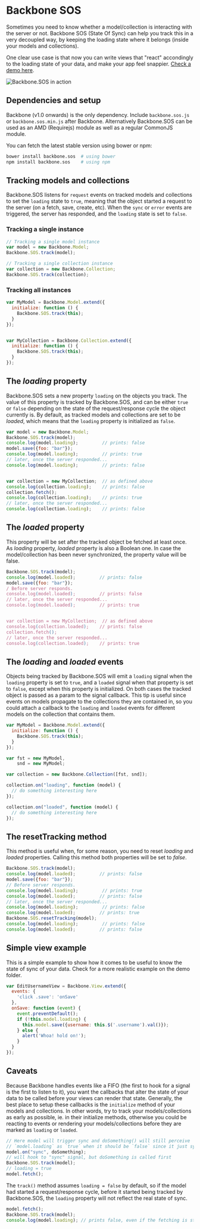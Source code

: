Backbone SOS
============

Sometimes you need to know whether a model/collection is interacting with the
server or not. Backbone SOS (State Of Sync) can help you track this in a very
decoupled way, by keeping the loading state where it belongs (inside your
models and collections).

One clear use case is that now you can write views that "react" accondingly to
the loading state of your data, and make your app feel snappier.
[Check a demo here](http://hernantz.github.io/backbone.sos/).

![Backbone.SOS in action](http://i.giphy.com/l0O9xpyfJDCPYeLq8.gif)

## Dependencies and setup
Backbone (v1.0 onwards) is the only dependency. Include `backbone.sos.js` or
`backbone.sos.min.js` after Backbone. Alternatively Backbone.SOS can be used as
an AMD (Requirejs) module as well as a regular CommonJS module.

You can fetch the latest stable version using bower or npm:
```bash
bower install backbone.sos  # using bower
npm install backbone.sos    # using npm
```

## Tracking models and collections
Backbone.SOS listens for `request` events on tracked models and collections to
set the `loading` state to `true`, meaning that the object started a request to
the server (on a fetch, save, create, etc). When the `sync` or `error` events
are triggered, the server has responded, and the `loading` state is set to
`false`.

### Tracking a single instance
```javascript
// Tracking a single model instance
var model = new Backbone.Model;
Backbone.SOS.track(model);

// Tracking a single collection instance
var collection = new Backbone.Collection;
Backbone.SOS.track(collection);
```

### Tracking all instances
```javascript
var MyModel = Backbone.Model.extend({
  initialize: function () {
    Backbone.SOS.track(this);
  }
});


var MyCollection = Backbone.Collection.extend({
  initialize: function () {
    Backbone.SOS.track(this);
  }
});
```

## The *loading* property
Backbone.SOS sets a new property `loading` on the objects you track. The value
of this property is tracked by Backbone.SOS, and can be either `true` or
`false` depending on the state of the request/response cycle the object
currently is.
By default, as tracked models and collections are set to be *loaded*, which
means that the `loading` property is initialized as `false`.

```javascript
var model = new Backbone.Model;
Backbone.SOS.track(model);
console.log(model.loading);         // prints: false
model.save({foo: "bar"});
console.log(model.loading);         // prints: true
// later, once the server responded...
console.log(model.loading);         // prints: false


var collection = new MyCollection;  // as defined above
console.log(collection.loading);    // prints: false
collection.fetch();
console.log(collection.loading);    // prints: true
// later, once the server responded...
console.log(collection.loading);    // prints: false
```

## The *loaded* property
This property will be set after the tracked object be fetched at least once.
As *loading* property, *loaded* property is also a Boolean one. In case the
model/collection has been never synchronized, the property value will be false.

```javascript
Backbone.SOS.track(model);
console.log(model.loaded);         // prints: false
model.save({foo: "bar"});
/ Before server responds.
console.log(model.loaded);         // prints: false
// later, once the server responded...
console.log(model.loaded);         // prints: true


var collection = new MyCollection;  // as defined above
console.log(collection.loaded);    // prints: false
collection.fetch();
// later, once the server responded...
console.log(collection.loaded);    // prints: true
```



## The *loading* and *loaded* events
Objects being tracked by Backbone.SOS will emit a `loading` signal when the
`loading` property is set to `true`, and a `loaded` signal when that property
is set to `false`, except when this property is initialized.
On both cases the tracked object is passed as a param to the signal callback.
This tip is useful since events on models propagate to the collections they are
contained in, so you could attach a callback to the `loading` and `loaded`
events for different models on the collection that contains them.

```javascript
var MyModel = Backbone.Model.extend({
  initialize: function () {
    Backbone.SOS.track(this);
  }
});

var fst = new MyModel,
    snd = new MyModel;

var collection = new Backbone.Collection([fst, snd]);

collection.on("loading", function (model) {
  // do something interesting here
});

collection.on("loaded", function (model) {
  // do something interesting here
});
```


## The resetTracking method
This method is useful when, for some reason, you need to reset *loading* and
*loaded* properties. Calling this method both properties will be set to *false*.
```javascript
Backbone.SOS.track(model);
console.log(model.loaded);         // prints: false
model.save({foo: "bar"});
// Before server responds.
console.log(model.loading);         // prints: true
console.log(model.loaded);         // prints: false
// later, once the server responded...
console.log(model.loading);         // prints: false
console.log(model.loaded);         // prints: true
Backbone.SOS.resetTracking(model);
console.log(model.loading);         // prints: false
console.log(model.loaded);         // prints: false
```


## Simple view example
This is a simple example to show how it comes to be useful to know the state of
sync of your data. Check for a more realistic example on the demo folder.

```javascript
var EditUsernameView = Backbone.View.extend({
  events: {
    'click .save': 'onSave'
  },
  onSave: function (event) {
    event.preventDefault();
    if (!this.model.loading) {
      this.model.save({username: this.$('.username').val()});
    } else {
      alert('Whoa! hold on!');
    }
  }
});
```

## Caveats
Because Backbone handles events like a FIFO (the first to hook for a signal is
the first to listen to it), you want the callbacks that alter the state of your
data to be called before your views can render that state. Generally, the best
place to setup these callbacks is the `initialize` method of your models and
collections. In other words, try to track your models/collections as early as
possible, ie. in their initialize methods, otherwise you could be reacting to
events or rendering your models/collections before they are marked as `loading`
or `loaded`.

```javascript
// Here model will trigger sync and doSomething() will still perceive
// `model.loading` as `true` when it should be `false` since it just sync'ed.
model.on("sync", doSomething);
// will hook to "sync" signal, but doSomething is called first
Backbone.SOS.track(model);
// loading = true
model.fetch();
```

The `track()` method assumes `loading = false` by default, so if the model had
started a request/response cycle, before it started being tracked by
Backbone.SOS, the `loading` property will not reflect the real state of sync.

```javascript
model.fetch();
Backbone.SOS.track(model);
console.log(model.loading); // prints false, even if the fetching is still ongoing
```
